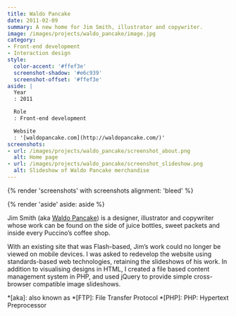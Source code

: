 ```yaml
---
title: Waldo Pancake
date: 2011-02-09
summary: A new home for Jim Smith, illustrator and copywriter.
image: /images/projects/waldo_pancake/image.jpg
category:
- Front-end development
- Interaction design
style:
  color-accent: '#ffef3e'
  screenshot-shadow: '#e6c939'
  screenshot-offset: '#ffef3e'
aside: |
  Year
  : 2011

  Role
  : Front-end development

  Website
  : '[waldopancake.com](http://waldopancake.com/)'
screenshots:
- url: /images/projects/waldo_pancake/screenshot_about.png
  alt: Home page
- url: /images/projects/waldo_pancake/screenshot_slideshow.png
  alt: Slideshow of Waldo Pancake merchandise
---
```

{% render 'screenshots' with screenshots
  alignment: 'bleed'
%}

{% render 'aside'
  aside: aside
%}

Jim Smith (aka [Waldo Pancake][1]) is a designer, illustrator and copywriter whose work can be found on the side of juice bottles, sweet packets and inside every Puccino’s coffee shop.

With an existing site that was Flash-based, Jim’s work could no longer be viewed on mobile devices. I was asked to redevelop the website using standards-based web technologies, retaining the slideshows of his work.	In addition to visualising designs in HTML, I created a file based content management system in PHP, and used jQuery to provide simple cross-browser compatible image slideshows.

[1]: http://waldopancake.com

*[aka]: also known as
*[FTP]: File Transfer Protocol
*[PHP]: PHP: Hypertext Preprocessor
